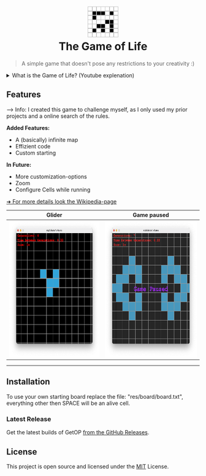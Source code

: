 <h1 align="center">
  <img src="res/images/logo.png" width="80" height="80" style="image-rendering: pixelated"><br/>
  The Game of Life
</h1>

> A simple game that doesn't pose any restrictions to your creativity :)

<details>
<summary>What is the Game of Life? (Youtube explenation)</summary>
<a href="https://youtu.be/C2vgICfQawE">
<img alt="Game of Life showcase thumbnail" width=50% src="https://img.youtube.com/vi/C2vgICfQawE/maxresdefault.jpg" title="Watch on YouTube">
</a>
</details>

## Features

--> Info: I created this game to challenge myself, as I only used my prior projects and a online search of the rules.

**Added Features:**
- A (basically) infinite map
- Effizient code
- Custom starting

**In Future:**
- More customization-options
- Zoom
- Configure Cells while running

[➜ For more details look the Wikipedia-page](https://github.com/Tschipcraft/more_mobs/wiki)

Glider                                                                                                    |  Game paused
:--------------------------------------------------------------------------------------------------------:|:-------------------------:
<img src="res/images/Screenshot_0.png" width="370" height="356" style="image-rendering: pixelated"><br/>  |  <img src="res/images/Screenshot_1.png" width="370" height="356" style="image-rendering: pixelated"><br/>

---

## Installation

To use your own starting board replace the file: "res/board/board.txt", everything other then SPACE will be an alive cell.

### Latest Release

Get the latest builds of GetOP [from the GitHub Releases](https://github.com/mp3skater/GetOP-mod-data/releases).

## License

This project is open source and licensed under the [MIT](/LICENSE) License.
